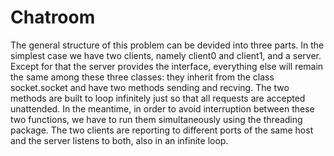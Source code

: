 # Chatroom

The general structure of this problem can be devided into three parts. In the simplest case we have two clients, namely client0 and client1, and a server. Except for that the server provides the interface, everything else will remain the same among these three classes: they inherit from the class socket.socket and have two methods sending and recving. The two methods are built to loop infinitely just so that all requests are accepted unattended. In the meantime, in order to avoid interruption between these two functions, we have to run them simultaneously using the threading package. The two clients are reporting to different ports of the same host and the server listens to both, also in an infinite loop.